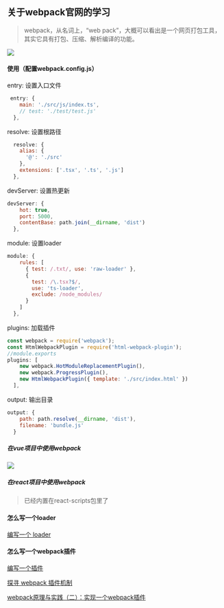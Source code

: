 ## 关于webpack官网的学习

> webpack，从名词上，“web pack”，大概可以看出是一个网页打包工具，其实它具有打包、压缩、解析编译的功能。

![](https://ws1.sinaimg.cn/large/005Pf0eLgy1g0z6qg6pyej30w10fc3zd.jpg)

#### 使用（配置webpack.config.js）

entry: 设置入口文件

```js
 entry: {
    main: './src/js/index.ts',
    // test: './test/test.js'
  },
```

resolve: 设置根路径

```js
  resolve: {
    alias: {
      '@': './src'
    },
    extensions: ['.tsx', '.ts', '.js']
  },
```

devServer: 设置热更新

```js
devServer: {
    hot: true,
    port: 5000,
    contentBase: path.join(__dirname, 'dist')
  },
```

module: 设置loader

```js
module: {
    rules: [
      { test: /.txt/, use: 'raw-loader' },
      {
        test: /\.tsx?$/,
        use: 'ts-loader',
        exclude: /node_modules/
      }
    ]
  },
```

plugins: 加载插件

```js
const webpack = require('webpack');
const HtmlWebpackPlugin = require('html-webpack-plugin');
//module.exports
plugins: [
    new webpack.HotModuleReplacementPlugin(),
    new webpack.ProgressPlugin(),
    new HtmlWebpackPlugin({ template: './src/index.html' })
  ],
```

output: 输出目录

```js
output: {
    path: path.resolve(__dirname, 'dist'),
    filename: 'bundle.js'
  }
```

##### 在vue项目中使用webpack

![](https://ws1.sinaimg.cn/large/005Pf0eLgy1g0z6r14h6rj30ab05ijrl.jpg)

##### 在react项目中使用webpack

> 已经内置在react-scripts包里了

#### 怎么写一个loader

[编写一个 loader](https://webpack.docschina.org/contribute/writing-a-loader/)

#### 怎么写一个webpack插件

[编写一个插件](https://webpack.docschina.org/contribute/writing-a-plugin/)

[探寻 webpack 插件机制](https://github.com/frontend9/fe9-library/issues/142)

[webpack原理与实践（二）：实现一个webpack插件](https://github.com/lance10030/articles-and-notes/issues/6)